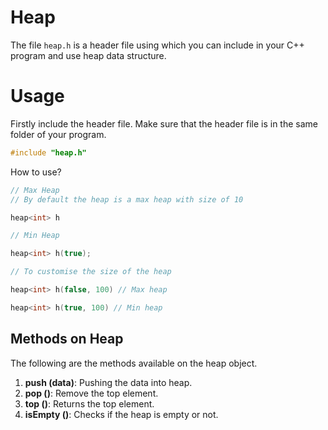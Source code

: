 # Heap

The file `heap.h` is a header file using which you can include in your C++ program and use heap data structure.

# Usage

Firstly include the header file. Make sure that the header file is in the same folder of your program.

```c++
#include "heap.h"
```

How to use?

```c++
// Max Heap
// By default the heap is a max heap with size of 10

heap<int> h

// Min Heap

heap<int> h(true);

// To customise the size of the heap

heap<int> h(false, 100) // Max heap

heap<int> h(true, 100) // Min heap

```

## Methods on Heap

The following are the methods available on the heap object.

1. **push (data)**: Pushing the data into heap.
2. **pop ()**: Remove the top element.
3. **top ()**: Returns the top element.
4. **isEmpty ()**: Checks if the heap is empty or not.
